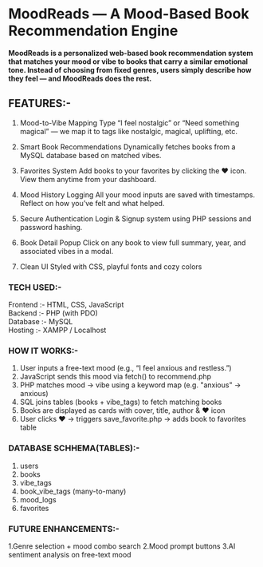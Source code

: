 # MoodReads — A Mood-Based Book Recommendation Engine

**MoodReads is a personalized web-based book recommendation system that matches your mood or vibe to books that carry a similar emotional tone. 
Instead of choosing from fixed genres, users simply describe how they feel — and MoodReads does the rest.**


## FEATURES:-

1. Mood-to-Vibe Mapping
Type “I feel nostalgic” or “Need something magical” — we map it to tags like nostalgic, magical, uplifting, etc.

2. Smart Book Recommendations
Dynamically fetches books from a MySQL database based on matched vibes.

3.  Favorites System
Add books to your favorites by clicking the ❤️ icon. View them anytime from your dashboard.

4. Mood History Logging
All your mood inputs are saved with timestamps. Reflect on how you’ve felt and what helped.

5. Secure Authentication
Login & Signup system using PHP sessions and password hashing.

6. Book Detail Popup
Click on any book to view full summary, year, and associated vibes in a modal.

7. Clean UI 
Styled with CSS, playful fonts and cozy colors


### TECH USED:-

 Frontend :- HTML, CSS, JavaScript     
 Backend  :- PHP (with PDO)            
 Database :-  MySQL                     
 Hosting  :-  XAMPP / Localhost         


### HOW IT WORKS:-

1. User inputs a free-text mood (e.g., “I feel anxious and restless.”)
2. JavaScript sends this mood via fetch() to recommend.php
3. PHP matches mood → vibe using a keyword map (e.g. "anxious" → anxious)
4. SQL joins tables (books + vibe_tags) to fetch matching books
5. Books are displayed as cards with cover, title, author & ❤️ icon
6. User clicks ❤️ → triggers save_favorite.php → adds book to favorites table


### DATABASE SCHHEMA(TABLES):-

1. users
2. books
3. vibe_tags
4. book_vibe_tags (many-to-many)
5. mood_logs
6. favorites


### FUTURE ENHANCEMENTS:-

1.Genre selection + mood combo search
2.Mood prompt buttons
3.AI sentiment analysis on free-text mood
